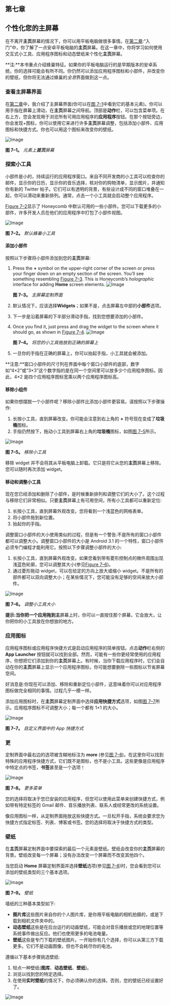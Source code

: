 ## 第七章

## **个性化您的主屏幕**

在不离开**主页**屏幕的情况下，你可以用平板电脑做很多事情。在[第二章](02.html#ch2):“入门”中，你了解了一点安卓平板电脑的**主页**屏幕。在这一章中，你将学习如何使用交互式小工具、应用程序图标和动态壁纸来个性化**主页**屏幕。

**注:**本书重点介绍蜂巢特征。如果你的平板电脑运行的是早期版本的安卓系统，你的选择可能会有所不同。你仍然可以添加应用程序图标和小部件，并改变你的壁纸，但你将无法通过蜂巢的*全息*界面做到这一点。

### 查看主屏幕界面

在[第二章](02.html#ch2)中，我介绍了主屏幕界面(你可以在[图 7–1](#ch7)中看到它的基本元素)。你可以用手指在屏幕上滑动，在**主页**屏幕之间导航。顶部是**动作**栏，可以包含菜单项。在右上方，您会发现用于浏览所有可用应用程序的**应用程序**按钮。在那个按钮旁边，你会发现+图标，你可以使用它来进行许多**主页**屏幕调整，包括添加小部件、应用图标和快捷方式。你也可以用这个图标来改变你的壁纸。

![Image](images/0701.jpg)

**图 7–1。** *元素上**首页**屏幕*

### 探索小工具

小部件是小的，持续运行的应用程序窗口。来自不同开发商的小工具可以检查你的邮件，显示你的日历，显示你的音乐选择，核对你的购物清单，显示图片，并通知你有新的 Twitter 帖子。它们可以有透明的背景，有些设计成不同的窗口堆叠在一起，你可以滑动来重新排列。通常，点击一个小工具就会启动整个应用程序。

[Figure 7–2](#fig_7_2)显示了 Honeycomb 中默认可用的一些小部件。您可以下载更多的小部件，许多开发人员在他们的应用程序中打包了小部件视图。

![Image](images/0702.jpg)

**图 7–2。** *默认蜂巢小工具*

#### 添加小部件

按照以下步骤将小部件添加到您的**主页**屏幕:

1.  Press the **+** symbol on the upper-right corner of the screen or press your finger down on an empty section of the screen. You’ll see something resembling [Figure 7–3](#fig_7_3). This is Honeycomb’s *holographic* interface for adding **Home** screen elements. ![Image](images/0703.jpg)

    **图 7–3。** *主屏幕定制界面*

2.  默认情况下，应该选择**Widgets**；如果不是，点击屏幕左中部的**小部件**选项。
3.  下一步是沿着屏幕的下半部分滑动手指，找到您想要添加的小部件。
4.  Once you find it, just press and drag the widget to the screen where it should go, as shown in [Figure 7–4](#fig_7_4). ![Image](images/0704.jpg)

    **图 7–4。** *将您的小工具拖放到正确的屏幕上*

5.  一旦你的手指在正确的屏幕上，你可以抬起手指，小工具就会被添加。

**注意:**窗口小部件的尺寸列在界面中每个窗口小部件的底部，数字如“4×2”或“3×3”这个数字指的是在同一个空间里可以放多少个应用程序图标。因此，4×2 是四个应用程序图标宽乘以两个应用程序图标高。

#### 移除小组件

如果你想摆脱一个小部件呢？移除小部件比添加小部件更容易。请按照以下步骤操作:

1.  长按小工具，直到屏幕改变。你可能会注意到右上角的 **+** 符号现在变成了**垃圾桶**图标。
2.  手指仍然按下，拖动小工具到屏幕右上角的**垃圾桶**图标，如图[图 7–5](#fig_7_5)所示。

![Image](images/0705.jpg)

**图 7–5。** *移除小工具*

移除 widget 并不会将其从平板电脑上卸载。它只是将它从您的**主页**屏幕上移除。您可以随时再次添加 widget。

#### 移动和调整小工具

现在您已经添加和删除了小部件，是时候重新排列和调整它们的大小了。这个过程与移除它们非常相似。只要**主页**屏幕上有可用空间，所有小工具都可以重新定位:

1.  长按小工具，直到屏幕外观改变。您将看到一个浅蓝色的网格表单。
2.  将小部件拖到新位置。
3.  抬起你的手指。

调整窗口小部件的大小使用类似的过程，但是有一个警告:不是所有的窗口小部件都可以调整大小。调整窗口小部件的大小是 Android 3.1 的一个特性，窗口小部件必须专门编程才能利用它。按照以下步骤调整小部件的大小:

1.  长按小工具，直到屏幕外观改变。如果您看到带有菱形控制点的微件周围出现浅蓝色轮廓，您可以调整其大小(参见[Figure 7–6](#fig_7_6))。
2.  通过菱形拖动 widget，可以在给定的方向上放大或缩小 widget。不是所有的部件都可以双向调整大小；在某些情况下，您可能没有足够的空间来放大小部件。

![Image](images/0706.jpg)

**图 7–6。** *调整小工具大小*

**提示:**当你把一个应用拖到**主**屏幕上时，你可以一直按住那个屏幕，它会放大，让你把你的小工具放在你想放的地方。

### 应用图标

应用程序图标或应用程序快捷方式是启动应用程序的简单按钮。点击**动作**栏右侧的 **App Launcher** 按钮就可以找到全部。然而，可能有一些你更经常使用的应用程序，你想把它们添加到你的**主页**屏幕上。有时候，当你下载应用程序时，它们会自动在你的**主页**屏幕上显示一个应用程序图标，你可能想要删除一些图标以节省屏幕空间。

好消息是:你现在可以添加、移除和重新定位小部件，这意味着你可以对应用程序图标做完全相同的事情。过程几乎一模一样。

添加应用图标时，在**主页**屏幕定制界面中选择**应用快捷方式**选项，如图[图 7–7](#fig_7_7)所示。应用程序图标不可调整大小；每一个都有 1×1 的大小。

![Image](images/0707.jpg)

**图 7–7。** *自定义界面中的 App 快捷方式*

### 更

定制界面中最右边的选项被含糊地标注为 **more** (参见[图 7–8](#fig_7_8))。在这里你可以找到特殊的应用程序快捷方式，它们既不是图标，也不是小工具。这些更像是应用程序中特定点的书签，**书签**甚至是一个选项！

![Image](images/0708.jpg)

**图 7–8。** *更多菜单*

您的选择将取决于您已安装的应用程序，但您可以使用此菜单来创建快捷方式，例如带有特定标签的 Gmail 邮件、音乐播放列表、联系人或经常更改的系统设置。

像应用图标一样，从定制界面拖放这些快捷方式。一旦松开手指，系统会要求您为快捷方式指定标签、列表、博客或书签。您的选择将取决于快捷方式的类型。

### 壁纸

在**主页**屏幕定制界面中要探索的最后一个元素是壁纸。壁纸会改变你的**主页**屏幕的背景。壁纸改变每一个屏幕；没有办法改变一个屏幕而不改变其他四个。

当您启动 **Home** 屏幕定制界面并选择**壁纸**选项(参见[图 7–8](#fig_7_8))时，您会看到您可以添加的壁纸类型的三个基本选项。

![Image](images/0709.jpg)

**图 7–9。** *壁纸*

墙纸的三种基本类型如下:

*   **图片库**这些图片来自你的个人图片库，是你用平板电脑的相机拍摄的，或是下载到相机文件夹中的。
*   **动态壁纸**这些是在后台运行的动画壁纸，可能会对音乐播放或您的地理位置等系统事件做出反应。他们也使用更多的电池电量。
*   **壁纸**这些是专门下载的壁纸图片。一开始你有几个选择，你可以从第三方下载更多。它们不是动画图像，但也不会耗尽你的电池。

遵循以下基本步骤挑选壁纸:

1.  轻点一种壁纸(**图库**、**动态壁纸**、**壁纸**)。
2.  浏览以找到您的特定选择。
3.  在使用**实时壁纸**的情况下，你必须确认你的选择。否则，您的壁纸已经设置好了。

![Image](images/U0701.jpg)